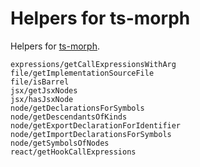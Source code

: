 # Helpers for ts-morph

Helpers for [ts-morph](https://ts-morph.com).

```
expressions/getCallExpressionsWithArg
file/getImplementationSourceFile
file/isBarrel
jsx/getJsxNodes
jsx/hasJsxNode
node/getDeclarationsForSymbols
node/getDescendantsOfKinds
node/getExportDeclarationForIdentifier
node/getImportDeclarationsForSymbols
node/getSymbolsOfNodes
react/getHookCallExpressions
```
